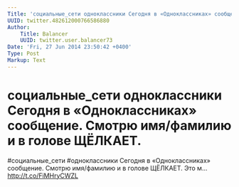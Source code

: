 ```yaml
---
Title: 'социальные_сети одноклассники Сегодня в «Одноклассниках» сообщение. Смотрю имя/фамилию и в голове ЩЁЛКАЕТ.'
UUID: twitter.482612000766586880
Author:
    Title: Balancer
    UUID: twitter.user.balancer73
Date: 'Fri, 27 Jun 2014 23:50:42 +0400'
Type: Post
Markup: Text
---
```


# социальные_сети одноклассники Сегодня в «Одноклассниках» сообщение. Смотрю имя/фамилию и в голове ЩЁЛКАЕТ.

#социальные_сети #одноклассники Сегодня в «Одноклассниках»
сообщение. Смотрю имя/фамилию и в голове ЩЁЛКАЕТ. Это м…
http://t.co/FiMHryCWZL